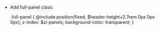 -   Add full-panel class:

    .full-panel {
        @include position(fixed, $header-height+2.7rem 0px 0px 0px);
        z-index: $zi-panels;
        background-color: transparent;
    }
